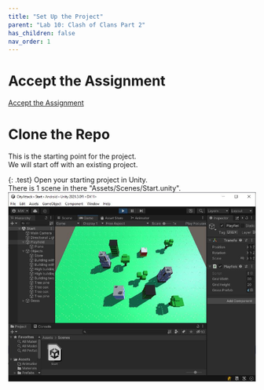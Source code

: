 ```yaml
---
title: "Set Up the Project"
parent: "Lab 10: Clash of Clans Part 2"
has_children: false
nav_order: 1
---
```


# Accept the Assignment
[Accept the Assignment](https://classroom.github.com/a/jn-QpMzX)

# Clone the Repo
This is the starting point for the project.\
We will start off with an existing project.

{: .test}
Open your starting project in Unity.\
There is 1 scene in there "Assets/Scenes/Start.unity".\
![Game Scene](images/lab10/start.jpg "Game Scene")
